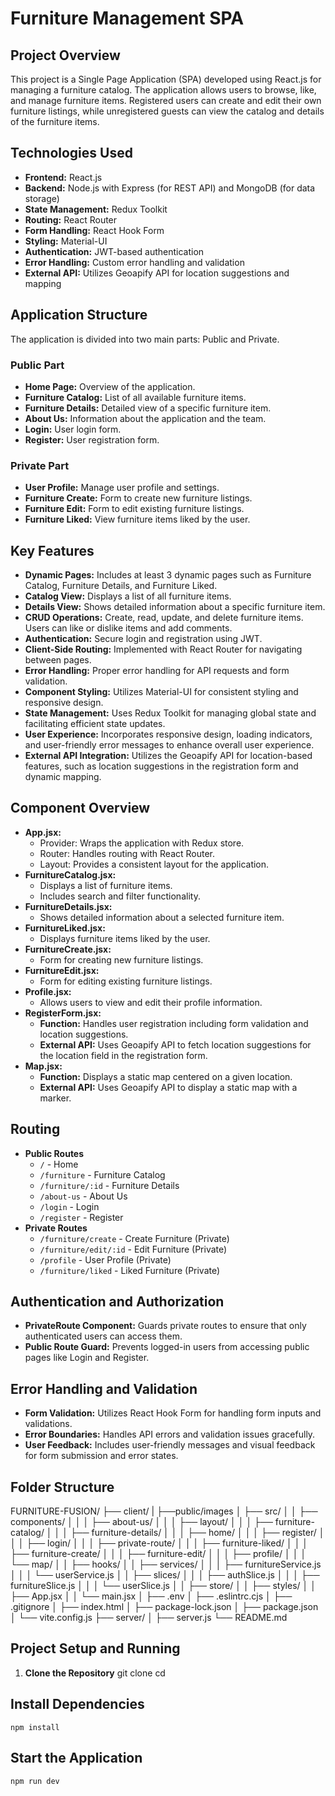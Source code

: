# Furniture Management SPA

## Project Overview
This project is a Single Page Application (SPA) developed using React.js for managing a furniture catalog. The application allows users to browse, like, and manage furniture items. Registered users can create and edit their own furniture listings, while unregistered guests can view the catalog and details of the furniture items.

## Technologies Used
- **Frontend:** React.js
- **Backend:** Node.js with Express (for REST API) and MongoDB (for data storage)
- **State Management:** Redux Toolkit
- **Routing:** React Router
- **Form Handling:** React Hook Form
- **Styling:** Material-UI
- **Authentication:** JWT-based authentication
- **Error Handling:** Custom error handling and validation
- **External API:** Utilizes Geoapify API for location suggestions and mapping

## Application Structure
The application is divided into two main parts: Public and Private.

### Public Part
- **Home Page:** Overview of the application.
- **Furniture Catalog:** List of all available furniture items.
- **Furniture Details:** Detailed view of a specific furniture item.
- **About Us:** Information about the application and the team.
- **Login:** User login form.
- **Register:** User registration form.

### Private Part
- **User Profile:** Manage user profile and settings.
- **Furniture Create:** Form to create new furniture listings.
- **Furniture Edit:** Form to edit existing furniture listings.
- **Furniture Liked:** View furniture items liked by the user.

## Key Features
- **Dynamic Pages:** Includes at least 3 dynamic pages such as Furniture Catalog, Furniture Details, and Furniture Liked.
- **Catalog View:** Displays a list of all furniture items.
- **Details View:** Shows detailed information about a specific furniture item.
- **CRUD Operations:** Create, read, update, and delete furniture items. Users can like or dislike items and add comments.
- **Authentication:** Secure login and registration using JWT.
- **Client-Side Routing:** Implemented with React Router for navigating between pages.
- **Error Handling:** Proper error handling for API requests and form validation.
- **Component Styling:** Utilizes Material-UI for consistent styling and responsive design.
- **State Management:** Uses Redux Toolkit for managing global state and facilitating efficient state updates.
- **User Experience:** Incorporates responsive design, loading indicators, and user-friendly error messages to enhance overall user experience.
- **External API Integration:** Utilizes the Geoapify API for location-based features, such as location suggestions in the registration form and dynamic mapping.

## Component Overview
- **App.jsx:** 
  - Provider: Wraps the application with Redux store.
  - Router: Handles routing with React Router.
  - Layout: Provides a consistent layout for the application.
- **FurnitureCatalog.jsx:** 
  - Displays a list of furniture items.
  - Includes search and filter functionality.
- **FurnitureDetails.jsx:** 
  - Shows detailed information about a selected furniture item.
- **FurnitureLiked.jsx:** 
  - Displays furniture items liked by the user.
- **FurnitureCreate.jsx:** 
  - Form for creating new furniture listings.
- **FurnitureEdit.jsx:** 
  - Form for editing existing furniture listings.
- **Profile.jsx:** 
  - Allows users to view and edit their profile information.
- **RegisterForm.jsx:**
  - **Function:** Handles user registration including form validation and location suggestions.
  - **External API:** Uses Geoapify API to fetch location suggestions for the location field in the registration form.
- **Map.jsx:**
  - **Function:** Displays a static map centered on a given location.
  - **External API:** Uses Geoapify API to display a static map with a marker.

## Routing
- **Public Routes**
  - `/` - Home
  - `/furniture` - Furniture Catalog
  - `/furniture/:id` - Furniture Details
  - `/about-us` - About Us
  - `/login` - Login
  - `/register` - Register
- **Private Routes**
  - `/furniture/create` - Create Furniture (Private)
  - `/furniture/edit/:id` - Edit Furniture (Private)
  - `/profile` - User Profile (Private)
  - `/furniture/liked` - Liked Furniture (Private)

## Authentication and Authorization
- **PrivateRoute Component:** Guards private routes to ensure that only authenticated users can access them.
- **Public Route Guard:** Prevents logged-in users from accessing public pages like Login and Register.

## Error Handling and Validation
- **Form Validation:** Utilizes React Hook Form for handling form inputs and validations.
- **Error Boundaries:** Handles API errors and validation issues gracefully.
- **User Feedback:** Includes user-friendly messages and visual feedback for form submission and error states.

## Folder Structure
FURNITURE-FUSION/
├── client/
| ├──public/images
│ ├── src/
│ │ ├── components/
│ │ │ ├── about-us/
│ │ │ ├── layout/
│ │ │ ├── furniture-catalog/
│ │ │ ├── furniture-details/
│ │ │ ├── home/
│ │ │ ├── register/
│ │ │ ├── login/
│ │ │ ├── private-route/
│ │ │ ├── furniture-liked/
│ │ │ ├── furniture-create/
│ │ │ ├── furniture-edit/
│ │ │ ├── profile/
│ │ │ └── map/
│ │ ├── hooks/
│ │ ├── services/
│ │ │ ├── furnitureService.js
│ │ │ └── userService.js
│ │ ├── slices/
│ │ │ ├── authSlice.js
│ │ │ ├── furnitureSlice.js
│ │ │ └── userSlice.js
│ │ ├── store/
│ │ ├── styles/
│ │ ├── App.jsx
│ │ └── main.jsx
│ ├── .env
│ ├── .eslintrc.cjs
│ ├── .gitignore
│ ├── index.html
│ ├── package-lock.json
│ ├── package.json
│ └── vite.config.js
├── server/
│ ├── server.js
└── README.md
## Project Setup and Running
1. **Clone the Repository**
   git clone <repository-url>
   cd <project-directory>
## Install Dependencies
`npm install`

## Start the Application
`npm run dev`
